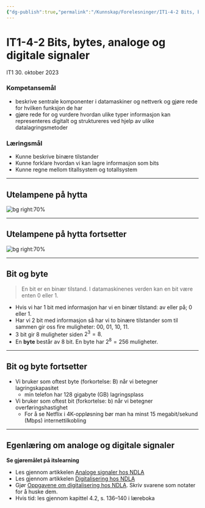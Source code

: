 ```yaml
---
{"dg-publish":true,"permalink":"/Kunnskap/Forelesninger/IT1-4-2 Bits, bytes, analoge og digitale signaler/","title":"IT1-4-2 Bits, bytes, analoge og digitale signaler","tags":["it1","forelesning"]}
---
```



# IT1-4-2 Bits, bytes, analoge og digitale signaler

IT1 30. oktober 2023

### Kompetansemål
- beskrive sentrale komponenter i datamaskiner og nettverk og gjøre rede for hvilken funksjon de har
- gjøre rede for og vurdere hvordan ulike typer informasjon kan representeres digitalt og struktureres ved hjelp av ulike datalagringsmetoder

### Læringsmål
- Kunne beskrive binære tilstander
- Kunne forklare hvordan vi kan lagre informasjon som bits
- Kunne regne mellom titallsystem og totallsystem

---

## Utelampene på hytta
![bg right:70%](https://stalegjelsten.github.io/IT1/00-bilder/2-lamper.jpeg)

---

## Utelampene på hytta fortsetter
![bg right:70%](https://stalegjelsten.github.io/IT1/00-bilder/3-lamper.jpeg)

---

## Bit og byte
> En bit er en binær tilstand. I datamaskinenes verden kan en bit være enten 0 eller 1.

* Hvis vi har 1 bit med informasjon har vi en binær tilstand: av eller på; 0 eller 1.
* Har vi 2 bit med informasjon så har vi to binære tilstander som til sammen gir oss fire muligheter: 00, 01, 10, 11.
* 3 bit gir 8 muligheter siden $2^{3}=8$.
* En **byte** består av 8 bit. En byte har $2^8=256$ muligheter.

---

## Bit og byte fortsetter
- Vi bruker som oftest byte (forkortelse: B) når vi betegner lagringskapasitet
	- min telefon har 128 gigabyte (GB) lagringsplass
- Vi bruker som oftest bit (forkortelse: b) når vi betegner overføringshastighet
	- For å se Netflix i 4K-oppløsning bør man ha minst 15 megabit/sekund (Mbps) internettilkobling

---

## Egenlæring om analoge og digitale signaler

**Se gjøremålet på itslearning**

- Les gjennom artikkelen [Analoge signaler hos NDLA](https://ndla.no/subject:1:81b3892a-78e7-4e43-bc31-fd5f8a5090e7/topic:1:fbd3aa0a-b155-44e5-9111-e0e515775cef/topic:1:be509132-9259-4855-b724-5e0b655a785e/resource:4cde13fe-e616-4ccd-9036-2f8fc9b2b4f7)
- Les gjennom artikkelen [Digitalisering hos NDLA](https://ndla.no/subject:1:81b3892a-78e7-4e43-bc31-fd5f8a5090e7/topic:1:fbd3aa0a-b155-44e5-9111-e0e515775cef/topic:1:be509132-9259-4855-b724-5e0b655a785e/resource:4fcc0c20-9cb5-4c2a-b879-8908a7f1994c)
- Gjør [Oppgavene om digitalisering hos NDLA](https://ndla.no/subject:1:81b3892a-78e7-4e43-bc31-fd5f8a5090e7/topic:1:fbd3aa0a-b155-44e5-9111-e0e515775cef/topic:1:be509132-9259-4855-b724-5e0b655a785e/resource:ddebab83-e7ef-4573-ab30-da3f8db1595e). Skriv svarene som notater for å huske dem.
- Hvis tid: les gjennom kapittel 4.2, s. 136–140 i læreboka
